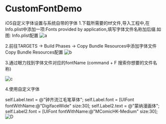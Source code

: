# CustomFontDemo
iOS自定义字体设置与系统自带的字体
1.下载所需要的ttf文件,导入工程中,在Info.plist中添加一项:Fonts provided by application,填写字体文件名称加后缀.如图: Info.plist配置
![a](http://s15.sinaimg.cn/mw690/005R98Amzy7f32EYiLk5e&690)

2.前往TARGETS -> Build Phases -> Copy Bundle Resources中添加字体文件 Copy Bundle Resources配置
![b](http://s1.sinaimg.cn/large/005R98Amzy7f32SHxDO30&690)

3.通过眼力找到字体文件对应的fontName (command + F 搜索你想要的文件名称)

![c](http://s1.sinaimg.cn/large/005R98Amzy7f32MNm1210&690)


4.使用自定义字体

self.Label.text = @"钟齐流江毛笔草体"; 
self.Label.font = [UIFont fontWithName:@"DigifaceWide" size:30]; 
self.Label2.text = @"蒙纳漫画体"; 
self.Label2.font = [UIFont fontWithName:@"MComicHK-Medium" size:30];
![D](http://s15.sinaimg.cn/large/005R98Amzy7f32WU9HM9e&690)


